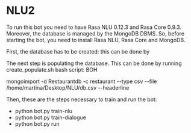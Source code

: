 # NLU2

To run this bot you need to have Rasa NLU 0.12.3 and Rasa Core 0.9.3. Moreover, the database is managed by the MongoDB DBMS. So, before starting the bot, you need to install Rasa NLU, Rasa Core and MongoDB. 

First, the database has to be created: this can be done by 

The next step is populating the database. This can be done by running create_populate.sh bash script:
 BOH


mongoimport -d Restaurantdb -c restaurant --type csv --file /home/martina/Desktop/NLU/db.csv --headerline

Then, these are the steps necessary to train and run the bot:
- python bot.py train-nlu
- python bot.py train-dialogue
- python bot.py run